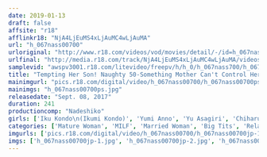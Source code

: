 ```yaml
---
date: 2019-01-13
draft: false
affsite: "r18"
afflinkr18: "NjA4LjEuMS4xLjAuMC4wLjAuMA"
url: "h_067nass00700"
urloriginal: "http://www.r18.com/videos/vod/movies/detail/-/id=h_067nass00700"
urlfinal: "http://media.r18.com/track/NjA4LjEuMS4xLjAuMC4wLjAuMA/videos/vod/movies/detail/-/id=h_067nass00700"
samplevid: "awspv3001.r18.com/litevideo/freepv/h/h_0/h_067nass700/h_067nass700_dmb_w.mp4"
title: "Tempting Her Son! Naughty 50-Something Mother Can't Control Her Lust."
mainimgurl: "pics.r18.com/digital/video/h_067nass00700/h_067nass00700ps.jpg"
mainimgs: "h_067nass00700ps.jpg"
releasedate: "Sept. 08, 2017"
duration: 241
productioncomp: "Nadeshiko"
girls: ['Iku Kondo\n(Ikumi Kondo)', 'Yumi Anno', 'Yu Asagiri', 'Chiharu Aso']
categories: ['Mature Woman', 'MILF', 'Married Woman', 'Big Tits', 'Relatives', 'Drama', 'Creampie', 'Over 4 Hours', 'Hi-Def']
imgurls: ['pics.r18.com/digital/video/h_067nass00700/h_067nass00700jp-1.jpg', 'pics.r18.com/digital/video/h_067nass00700/h_067nass00700jp-2.jpg', 'pics.r18.com/digital/video/h_067nass00700/h_067nass00700jp-3.jpg', 'pics.r18.com/digital/video/h_067nass00700/h_067nass00700jp-4.jpg', 'pics.r18.com/digital/video/h_067nass00700/h_067nass00700jp-5.jpg', 'pics.r18.com/digital/video/h_067nass00700/h_067nass00700jp-6.jpg', 'pics.r18.com/digital/video/h_067nass00700/h_067nass00700jp-7.jpg', 'pics.r18.com/digital/video/h_067nass00700/h_067nass00700jp-8.jpg', 'pics.r18.com/digital/video/h_067nass00700/h_067nass00700jp-9.jpg', 'pics.r18.com/digital/video/h_067nass00700/h_067nass00700jp-10.jpg', 'pics.r18.com/digital/video/h_067nass00700/h_067nass00700jp-11.jpg', 'pics.r18.com/digital/video/h_067nass00700/h_067nass00700jp-12.jpg', 'pics.r18.com/digital/video/h_067nass00700/h_067nass00700jp-13.jpg', 'pics.r18.com/digital/video/h_067nass00700/h_067nass00700jp-14.jpg', 'pics.r18.com/digital/video/h_067nass00700/h_067nass00700jp-15.jpg', 'pics.r18.com/digital/video/h_067nass00700/h_067nass00700jp-16.jpg', 'pics.r18.com/digital/video/h_067nass00700/h_067nass00700jp-17.jpg', 'pics.r18.com/digital/video/h_067nass00700/h_067nass00700jp-18.jpg', 'pics.r18.com/digital/video/h_067nass00700/h_067nass00700jp-19.jpg', 'pics.r18.com/digital/video/h_067nass00700/h_067nass00700jp-20.jpg']
imgs: ['h_067nass00700jp-1.jpg', 'h_067nass00700jp-2.jpg', 'h_067nass00700jp-3.jpg', 'h_067nass00700jp-4.jpg', 'h_067nass00700jp-5.jpg', 'h_067nass00700jp-6.jpg', 'h_067nass00700jp-7.jpg', 'h_067nass00700jp-8.jpg', 'h_067nass00700jp-9.jpg', 'h_067nass00700jp-10.jpg', 'h_067nass00700jp-11.jpg', 'h_067nass00700jp-12.jpg', 'h_067nass00700jp-13.jpg', 'h_067nass00700jp-14.jpg', 'h_067nass00700jp-15.jpg', 'h_067nass00700jp-16.jpg', 'h_067nass00700jp-17.jpg', 'h_067nass00700jp-18.jpg', 'h_067nass00700jp-19.jpg', 'h_067nass00700jp-20.jpg']
---
```

